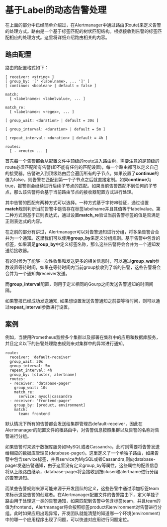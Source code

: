 # 基于Label的动态告警处理

在上面的部分中已经简单介绍过，在Alertmanager中通过路由(Route)来定义告警的处理方式。路由是一个基于标签匹配的树状匹配结构。根据接收到告警的标签匹配相应的处理方式。这里将详细介绍路由相关的内容。

## 路由配置

路由的配置格式如下：

```
[ receiver: <string> ]
[ group_by: '[' <labelname>, ... ']' ]
[ continue: <boolean> | default = false ]

match:
  [ <labelname>: <labelvalue>, ... ]

match_re:
  [ <labelname>: <regex>, ... ]

[ group_wait: <duration> | default = 30s ]

[ group_interval: <duration> | default = 5m ]

[ repeat_interval: <duration> | default = 4h ]

routes:
  [ - <route> ... ]
```

首先每一个告警都会从配置文件中顶级的route进入路由树，需要注意的是顶级的route必须匹配所有告警(即不能有任何的匹配设置)，每一个路由都可以定义自己的接受器。告警进入到顶级路由后会遍历所有的子节点。如果设置了**continue**的值为false，则告警在匹配到第一个子节点之后就直接定制。如果**continue**为true，报警则会继续进行后续子节点的匹配。如果当前告警匹配不到任何的子节点，那么该告警将会基于当前路由节点的接收器配置方式进行处理。

其中告警的匹配有两种方式可以选择。一种方式基于字符串验证，通过设置**match**规则判断当前告警中是否存在标签labelname并且其值等于labelvalue。第二种方式则基于正则表达式，通过设置**match_re**验证当前告警标签的值是否满足正则表达式的内容。

在之前的部分有讲过，Alertmanager可以对告警通知进行分组，将多条告警合合并为一个通知。这里我们可以使用**group_by**来定义分组规则。基于告警中包含的标签，如果满足**group_by**中定义标签名称，那么这些告警将会合并为一个通知发送给接收器。

有的时候为了能够一次性收集和发送更多的相关信息时，可以通过**group_wait**参数设置等待时间，如果在等待时间内当前group接收到了新的告警，这些告警将会合并为一个通知向receiver发送。

而**group_interval**配置，则用于定义相同的Gourp之间发送告警通知的时间间隔。

如果警报已经成功发送通知, 如果想设置发送告警通知之前要等待时间，则可以通过**repeat_interval**参数进行设置。

## 案例

例如，当使用Prometheus监控多个集群以及部署在集群中的应用和数据库服务，并且定义以下的告警处理路由规则来对集群中的异常进行通知。

```
route:
  receiver: 'default-receiver'
  group_wait: 30s
  group_interval: 5m
  repeat_interval: 4h
  group_by: [cluster, alertname]
  routes:
  - receiver: 'database-pager'
    group_wait: 10s
    match_re:
      service: mysql|cassandra
  - receiver: 'frontend-pager'
    group_by: [product, environment]
    match:
      team: frontend
```

默认情况下所有的告警都会发送给集群管理员default-receiver，因此在Alertmanager的配置文件的根路由中，对告警信息按照集群以及告警的名称对告警进行分组。

如果告警时来源于数据库服务如MySQL或者Cassandra，此时则需要将告警发送给相应的数据库管理员(database-pager)。这里定义了一个单独子路由，如果告警中包含service标签，并且service为MySQL或者Cassandra,则向database-pager发送告警通知，由于这里没有定义group_by等属性，这些属性的配置信息将从上级路由继承，database-pager将会接收到按cluser和alertname进行分组的告警通知。

而某些告警规则来源可能来源于开发团队的定义，这些告警中通过添加标签team来标示这些告警的创建者。在Alertmanager配置文件的告警路由下，定义单独子路由用于处理这一类的告警通知，如果匹配到告警中包含标签team，并且team的值为frontend，Alertmanager将会按照标签product和environment对告警进行分组。此时如果应用出现异常，开发团队就能清楚的知道哪一个环境(environment)中的哪一个应用程序出现了问题，可以快速对应用进行问题定位。